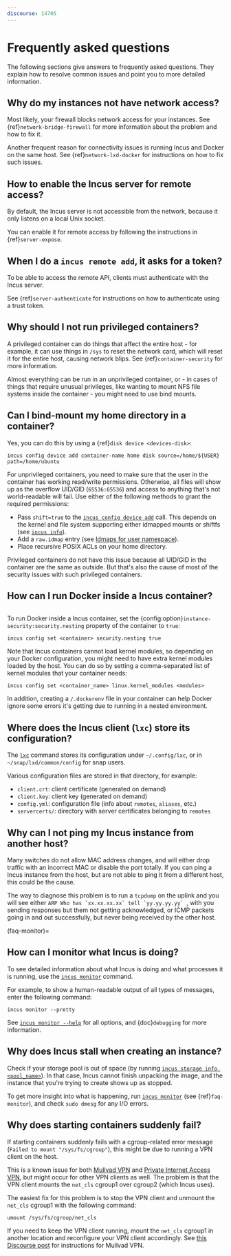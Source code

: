 ```yaml
---
discourse: 14705
---
```


# Frequently asked questions

The following sections give answers to frequently asked questions.
They explain how to resolve common issues and point you to more detailed information.

## Why do my instances not have network access?

Most likely, your firewall blocks network access for your instances.
See {ref}`network-bridge-firewall` for more information about the problem and how to fix it.

Another frequent reason for connectivity issues is running Incus and Docker on the same host.
See {ref}`network-lxd-docker` for instructions on how to fix such issues.

## How to enable the Incus server for remote access?

By default, the Incus server is not accessible from the network, because it only listens on a local Unix socket.

You can enable it for remote access by following the instructions in {ref}`server-expose`.

## When I do a `incus remote add`, it asks for a token?

To be able to access the remote API, clients must authenticate with the Incus server.

See {ref}`server-authenticate` for instructions on how to authenticate using a trust token.

## Why should I not run privileged containers?

A privileged container can do things that affect the entire host - for example, it can use things in `/sys` to reset the network card, which will reset it for the entire host, causing network blips.
See {ref}`container-security` for more information.

Almost everything can be run in an unprivileged container, or - in cases of things that require unusual privileges, like wanting to mount NFS file systems inside the container - you might need to use bind mounts.

## Can I bind-mount my home directory in a container?

Yes, you can do this by using a {ref}`disk device <devices-disk>`:

    incus config device add container-name home disk source=/home/${USER} path=/home/ubuntu

For unprivileged containers, you need to make sure that the user in the container has working read/write permissions.
Otherwise, all files will show up as the overflow UID/GID (`65536:65536`) and access to anything that's not world-readable will fail.
Use either of the following methods to grant the required permissions:

- Pass `shift=true` to the [`incus config device add`](incus_config_device_add.md) call. This depends on the kernel and file system supporting either idmapped mounts or shiftfs (see [`incus info`](incus_info.md)).
- Add a `raw.idmap` entry (see [Idmaps for user namespace](userns-idmap.md)).
- Place recursive POSIX ACLs on your home directory.

Privileged containers do not have this issue because all UID/GID in the container are the same as outside.
But that's also the cause of most of the security issues with such privileged containers.

## How can I run Docker inside a Incus container?

```{youtube} https://www.youtube.com/watch?v=_fCSSEyiGro
```

To run Docker inside a Incus container, set the {config:option}`instance-security:security.nesting` property of the container to `true`:

    incus config set <container> security.nesting true

Note that Incus containers cannot load kernel modules, so depending on your Docker configuration, you might need to have extra kernel modules loaded by the host.
You can do so by setting a comma-separated list of kernel modules that your container needs:

    incus config set <container_name> linux.kernel_modules <modules>

In addition, creating a `/.dockerenv` file in your container can help Docker ignore some errors it's getting due to running in a nested environment.

## Where does the Incus client (`lxc`) store its configuration?

The [`lxc`](incus.md) command stores its configuration under `~/.config/lxc`, or in `~/snap/lxd/common/config` for snap users.

Various configuration files are stored in that directory, for example:

- `client.crt`: client certificate (generated on demand)
- `client.key`: client key (generated on demand)
- `config.yml`: configuration file (info about `remotes`, `aliases`, etc.)
- `servercerts/`: directory with server certificates belonging to `remotes`

## Why can I not ping my Incus instance from another host?

Many switches do not allow MAC address changes, and will either drop traffic with an incorrect MAC or disable the port totally.
If you can ping a Incus instance from the host, but are not able to ping it from a different host, this could be the cause.

The way to diagnose this problem is to run a `tcpdump` on the uplink and you will see either ``ARP Who has `xx.xx.xx.xx` tell `yy.yy.yy.yy` ``, with you sending responses but them not getting acknowledged, or ICMP packets going in and out successfully, but never being received by the other host.

(faq-monitor)=
## How can I monitor what Incus is doing?

To see detailed information about what Incus is doing and what processes it is running, use the [`incus monitor`](incus_monitor.md) command.

For example, to show a human-readable output of all types of messages, enter the following command:

    incus monitor --pretty

See [`incus monitor --help`](incus_monitor.md) for all options, and {doc}`debugging` for more information.

## Why does Incus stall when creating an instance?

Check if your storage pool is out of space (by running [`incus storage info <pool_name>`](incus_storage_info.md)).
In that case, Incus cannot finish unpacking the image, and the instance that you're trying to create shows up as stopped.

To get more insight into what is happening, run [`incus monitor`](incus_monitor.md) (see {ref}`faq-monitor`), and check `sudo dmesg` for any I/O errors.

## Why does starting containers suddenly fail?

If starting containers suddenly fails with a cgroup-related error message (`Failed to mount "/sys/fs/cgroup"`), this might be due to running a VPN client on the host.

This is a known issue for both [Mullvad VPN](https://github.com/mullvad/mullvadvpn-app/issues/3651) and [Private Internet Access VPN](https://github.com/pia-foss/desktop/issues/50), but might occur for other VPN clients as well.
The problem is that the VPN client mounts the `net_cls` cgroup1 over cgroup2 (which Incus uses).

The easiest fix for this problem is to stop the VPN client and unmount the `net_cls` cgroup1 with the following command:

    umount /sys/fs/cgroup/net_cls

If you need to keep the VPN client running, mount the `net_cls` cgroup1 in another location and reconfigure your VPN client accordingly.
See [this Discourse post](https://discuss.linuxcontainers.org/t/help-help-help-cgroup2-related-issue-on-ubuntu-jammy-with-mullvad-and-privateinternetaccess-vpn/14705/18) for instructions for Mullvad VPN.
